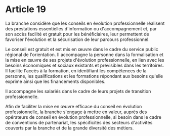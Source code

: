 # Article 19

La branche considère que les conseils en évolution professionnelle réalisent des prestations essentielles d'information ou d'accompagnement et, par son accès facilité et gratuit pour les bénéficiaires, leur permettent de favoriser l'évolution et la sécurisation de leur parcours professionnel.

Le conseil est gratuit et est mis en œuvre dans le cadre du service public régional de l'orientation. Il accompagne la personne dans la formalisation et la mise en œuvre de ses projets d'évolution professionnelle, en lien avec les besoins économiques et sociaux existants et prévisibles dans les territoires. Il facilite l'accès à la formation, en identifiant les compétences de la personne, les qualifications et les formations répondant aux besoins qu'elle exprime ainsi que les financements disponibles.

Il accompagne les salariés dans le cadre de leurs projets de transition professionnelle.

Afin de faciliter la mise en œuvre efficace du conseil en évolution professionnelle, la branche s'engage à mettre en valeur, auprès des opérateurs de conseil en évolution professionnelle, si besoin dans le cadre de conventions de partenariat, les spécificités des secteurs d'activités couverts par la branche et de la grande diversité des métiers.

